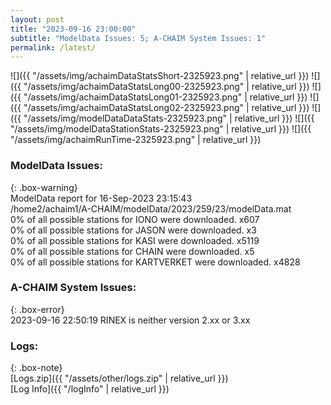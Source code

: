 ```yaml
---
layout: post
title: "2023-09-16 23:00:00"
subtitle: "ModelData Issues: 5; A-CHAIM System Issues: 1"
permalink: /latest/
---
```


![]({{ "/assets/img/achaimDataStatsShort-2325923.png" | relative_url }})
![]({{ "/assets/img/achaimDataStatsLong00-2325923.png" | relative_url }})
![]({{ "/assets/img/achaimDataStatsLong01-2325923.png" | relative_url }})
![]({{ "/assets/img/achaimDataStatsLong02-2325923.png" | relative_url }})
![]({{ "/assets/img/modelDataDataStats-2325923.png" | relative_url }})
![]({{ "/assets/img/modelDataStationStats-2325923.png" | relative_url }})
![]({{ "/assets/img/achaimRunTime-2325923.png" | relative_url }})


### ModelData Issues:  
  
{: .box-warning}  
 ModelData report for 16-Sep-2023 23:15:43   
 /home2/achaim1/A-CHAIM/modelData/2023/259/23/modelData.mat   
 0% of all possible stations for IONO were downloaded. x607   
 0% of all possible stations for JASON were downloaded. x3   
 0% of all possible stations for KASI were downloaded. x5119   
 0% of all possible stations for CHAIN were downloaded. x5   
 0% of all possible stations for KARTVERKET were downloaded. x4828   
  
### A-CHAIM System Issues:  
  
{: .box-error}  
2023-09-16 22:50:19 RINEX is neither version 2.xx or 3.xx  

### Logs:  
  
{: .box-note}  
[Logs.zip]({{ "/assets/other/logs.zip" | relative_url }})  
[Log Info]({{ "/logInfo" | relative_url }})  
